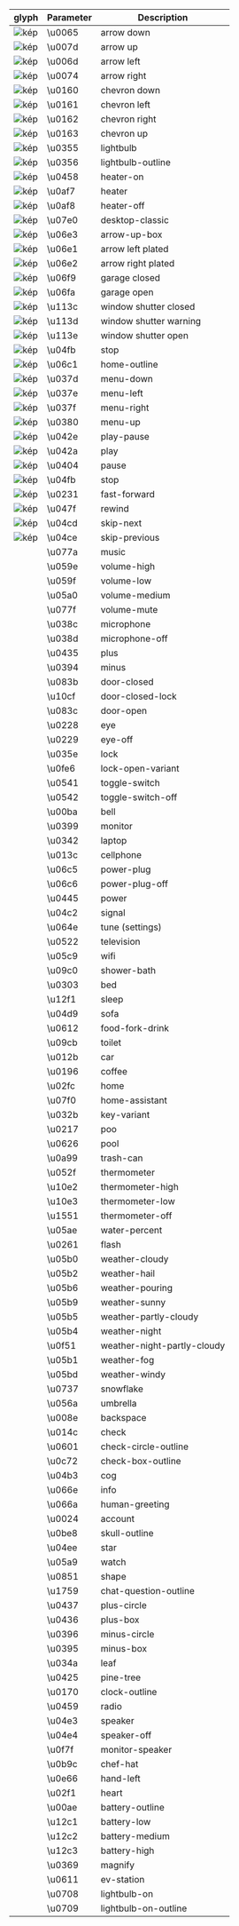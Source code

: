 | glyph | Parameter | Description 
| -- | -- | --
| ![kép](https://user-images.githubusercontent.com/1550668/112601640-f96a9780-8e12-11eb-8b5e-9e139cdce82c.png) | \u0065 | arrow down
| ![kép](https://user-images.githubusercontent.com/1550668/112602206-ab09c880-8e13-11eb-9a01-ac8ae774375e.png) | \u007d | arrow up
| ![kép](https://user-images.githubusercontent.com/1550668/112602286-c1b01f80-8e13-11eb-86c1-151297c42082.png) | \u006d | arrow left
| ![kép](https://user-images.githubusercontent.com/1550668/112602326-cecd0e80-8e13-11eb-84a4-89794d128165.png) | \u0074 | arrow right
| ![kép](https://user-images.githubusercontent.com/1550668/112602394-e5736580-8e13-11eb-98af-59081b367f7a.png) | \u0160 | chevron down
| ![kép](https://user-images.githubusercontent.com/1550668/112602450-fd4ae980-8e13-11eb-9651-606014d168a3.png) | \u0161 | chevron left
| ![kép](https://user-images.githubusercontent.com/1550668/112602478-0936ab80-8e14-11eb-9abe-a18becdc1731.png) | \u0162 | chevron right
| ![kép](https://user-images.githubusercontent.com/1550668/112602516-1358aa00-8e14-11eb-83d3-179428948db5.png) | \u0163 | chevron up
| ![kép](https://user-images.githubusercontent.com/1550668/112602593-2e2b1e80-8e14-11eb-9a46-b6beaf1ac37d.png) | \u0355 | lightbulb
| ![kép](https://user-images.githubusercontent.com/1550668/112602634-3aaf7700-8e14-11eb-802e-81abd2af1a8a.png) | \u0356 | lightbulb-outline
| ![kép](https://user-images.githubusercontent.com/1550668/112602682-49962980-8e14-11eb-8f78-ddabc6e616cb.png) | \u0458 | heater-on
| ![kép](https://user-images.githubusercontent.com/1550668/112602722-53b82800-8e14-11eb-844b-dc1217efc0cd.png) | \u0af7 | heater
| ![kép](https://user-images.githubusercontent.com/1550668/112602750-5dda2680-8e14-11eb-86dd-4c9672c9a345.png) | \u0af8 | heater-off
| ![kép](https://user-images.githubusercontent.com/1550668/112602997-a85ba300-8e14-11eb-9f0a-7d7acd5e9ab6.png) | \u07e0 | desktop-classic
| ![kép](https://user-images.githubusercontent.com/1550668/112603048-bc9fa000-8e14-11eb-92fc-5f9894abffa1.png) | \u06e3 | arrow-up-box
| ![kép](https://user-images.githubusercontent.com/1550668/112603107-d04b0680-8e14-11eb-964a-a3392fddf94c.png) | \u06e1 | arrow left plated
| ![kép](https://user-images.githubusercontent.com/1550668/112603142-de992280-8e14-11eb-9bac-62dd62137aa1.png) | \u06e2 | arrow right plated
| ![kép](https://user-images.githubusercontent.com/1550668/112603171-ea84e480-8e14-11eb-9224-47e584a87d1c.png) | \u06f9 | garage closed
| ![kép](https://user-images.githubusercontent.com/1550668/112603197-f40e4c80-8e14-11eb-8304-4e3b5595433f.png) | \u06fa | garage open
| ![kép](https://user-images.githubusercontent.com/1550668/112603223-fec8e180-8e14-11eb-93dd-769c84d478b0.png) | \u113c | window shutter closed
| ![kép](https://user-images.githubusercontent.com/1550668/112603260-0ab4a380-8e15-11eb-85c5-b1559d985f5d.png) | \u113d | window shutter warning
| ![kép](https://user-images.githubusercontent.com/1550668/112603287-156f3880-8e15-11eb-9248-239b45f2c91d.png) | \u113e | window shutter open
| ![kép](https://user-images.githubusercontent.com/1550668/112603353-2d46bc80-8e15-11eb-8953-f7c249818634.png) | \u04fb | stop
| ![kép](https://user-images.githubusercontent.com/1550668/112603389-38015180-8e15-11eb-8907-933f5a39e6b5.png) | \u06c1 | home-outline
| ![kép](https://user-images.githubusercontent.com/1550668/112603414-42bbe680-8e15-11eb-9217-3b846d89d9df.png) | \u037d | menu-down
| ![kép](https://user-images.githubusercontent.com/1550668/112603445-4e0f1200-8e15-11eb-8b1d-b971da582020.png) | \u037e | menu-left
| ![kép](https://user-images.githubusercontent.com/1550668/112603469-58311080-8e15-11eb-8e1e-b2e11bb6040a.png) | \u037f | menu-right
| ![kép](https://user-images.githubusercontent.com/1550668/112603495-63843c00-8e15-11eb-8434-3a0925359dbf.png) | \u0380 | menu-up
| ![kép](https://user-images.githubusercontent.com/1550668/112603529-6bdc7700-8e15-11eb-86fe-e11e703f8f0d.png) | \u042e | play-pause
| ![kép](https://user-images.githubusercontent.com/1550668/112603555-75fe7580-8e15-11eb-91ac-51eb3b3a2c74.png) | \u042a | play
| ![kép](https://user-images.githubusercontent.com/1550668/112603579-7eef4700-8e15-11eb-9774-7a5c033c4213.png) | \u0404 | pause
| ![kép](https://user-images.githubusercontent.com/1550668/112603634-8f072680-8e15-11eb-97b8-f03746b0c5ca.png) | \u04fb | stop
| ![kép](https://user-images.githubusercontent.com/1550668/112603660-98908e80-8e15-11eb-9ada-365515c9fa29.png) | \u0231 | fast-forward
| ![kép](https://user-images.githubusercontent.com/1550668/112603689-a3e3ba00-8e15-11eb-80f9-925e709193d0.png) | \u047f | rewind
| ![kép](https://user-images.githubusercontent.com/1550668/112603724-ae05b880-8e15-11eb-93a8-473dc5e1fc4c.png) | \u04cd | skip-next
| ![kép](https://user-images.githubusercontent.com/1550668/112603763-b6f68a00-8e15-11eb-98f6-ce3f58450405.png) | \u04ce | skip-previous
|  | \u077a | music
|  | \u059e | volume-high
|  | \u059f | volume-low
|  | \u05a0 | volume-medium
|  | \u077f | volume-mute
|  | \u038c | microphone
|  | \u038d | microphone-off
|  | \u0435 | plus
|  | \u0394 | minus
|  | \u083b | door-closed
|  | \u10cf | door-closed-lock
|  | \u083c | door-open
|  | \u0228 | eye
|  | \u0229 | eye-off
|  | \u035e | lock
|  | \u0fe6 | lock-open-variant
|  | \u0541 | toggle-switch
|  | \u0542 | toggle-switch-off
|  | \u00ba | bell
|  | \u0399 | monitor
|  | \u0342 | laptop
|  | \u013c | cellphone
|  | \u06c5 | power-plug
|  | \u06c6 | power-plug-off
|  | \u0445 | power
|  | \u04c2 | signal
|  | \u064e | tune (settings)
|  | \u0522 | television
|  | \u05c9 | wifi
|  | \u09c0 | shower-bath
|  | \u0303 | bed
|  | \u12f1 | sleep
|  | \u04d9 | sofa
|  | \u0612 | food-fork-drink
|  | \u09cb | toilet
|  | \u012b | car
|  | \u0196 | coffee
|  | \u02fc | home
|  | \u07f0 | home-assistant
|  | \u032b | key-variant
|  | \u0217 | poo
|  | \u0626 | pool
|  | \u0a99 | trash-can
|  | \u052f | thermometer
|  | \u10e2 | thermometer-high
|  | \u10e3 | thermometer-low
|  | \u1551 | thermometer-off
|  | \u05ae | water-percent
|  | \u0261 | flash
|  | \u05b0 | weather-cloudy
|  | \u05b2 | weather-hail
|  | \u05b6 | weather-pouring
|  | \u05b9 | weather-sunny
|  | \u05b5 | weather-partly-cloudy
|  | \u05b4 | weather-night
|  | \u0f51 | weather-night-partly-cloudy
|  | \u05b1 | weather-fog
|  | \u05bd | weather-windy
|  | \u0737 | snowflake
|  | \u056a | umbrella
|  | \u008e | backspace
|  | \u014c | check
|  | \u0601 | check-circle-outline
|  | \u0c72 | check-box-outline
|  | \u04b3 | cog
|  | \u066e | info
|  | \u066a | human-greeting
|  | \u0024 | account
|  | \u0be8 | skull-outline
|  | \u04ee | star
|  | \u05a9 | watch
|  | \u0851 | shape
|  | \u1759 | chat-question-outline
|  | \u0437 | plus-circle
|  | \u0436 | plus-box
|  | \u0396 | minus-circle
|  | \u0395 | minus-box
|  | \u034a | leaf
|  | \u0425 | pine-tree
|  | \u0170 | clock-outline
|  | \u0459 | radio
|  | \u04e3 | speaker
|  | \u04e4 | speaker-off
|  | \u0f7f | monitor-speaker
|  | \u0b9c | chef-hat
|  | \u0e66 | hand-left
|  | \u02f1 | heart
|  | \u00ae | battery-outline
|  | \u12c1 | battery-low
|  | \u12c2 | battery-medium
|  | \u12c3 | battery-high
|  | \u0369 | magnify
|  | \u0611 | ev-station
|  | \u0708 | lightbulb-on
|  | \u0709 | lightbulb-on-outline
